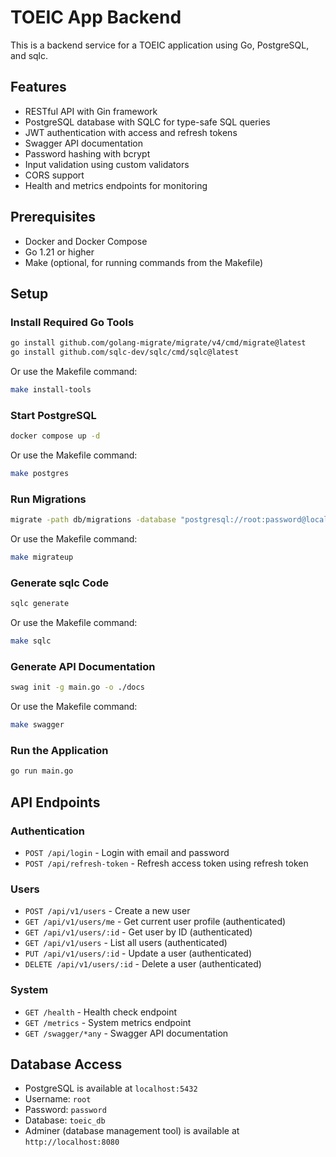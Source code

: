 # TOEIC App Backend

This is a backend service for a TOEIC application using Go, PostgreSQL, and sqlc.

## Features

- RESTful API with Gin framework
- PostgreSQL database with SQLC for type-safe SQL queries
- JWT authentication with access and refresh tokens
- Swagger API documentation
- Password hashing with bcrypt
- Input validation using custom validators
- CORS support
- Health and metrics endpoints for monitoring

## Prerequisites

- Docker and Docker Compose
- Go 1.21 or higher
- Make (optional, for running commands from the Makefile)

## Setup

### Install Required Go Tools

```bash
go install github.com/golang-migrate/migrate/v4/cmd/migrate@latest
go install github.com/sqlc-dev/sqlc/cmd/sqlc@latest
```

Or use the Makefile command:

```bash
make install-tools
```

### Start PostgreSQL

```bash
docker compose up -d
```

Or use the Makefile command:

```bash
make postgres
```

### Run Migrations

```bash
migrate -path db/migrations -database "postgresql://root:password@localhost:5432/toeic_db?sslmode=disable" -verbose up
```

Or use the Makefile command:

```bash
make migrateup
```

### Generate sqlc Code

```bash
sqlc generate
```

Or use the Makefile command:

```bash
make sqlc
```

### Generate API Documentation

```bash
swag init -g main.go -o ./docs
```

Or use the Makefile command:

```bash
make swagger
```

### Run the Application

```bash
go run main.go
```

## API Endpoints

### Authentication
- `POST /api/login` - Login with email and password
- `POST /api/refresh-token` - Refresh access token using refresh token

### Users
- `POST /api/v1/users` - Create a new user
- `GET /api/v1/users/me` - Get current user profile (authenticated)
- `GET /api/v1/users/:id` - Get user by ID (authenticated)
- `GET /api/v1/users` - List all users (authenticated)
- `PUT /api/v1/users/:id` - Update a user (authenticated)
- `DELETE /api/v1/users/:id` - Delete a user (authenticated)

### System
- `GET /health` - Health check endpoint
- `GET /metrics` - System metrics endpoint
- `GET /swagger/*any` - Swagger API documentation

## Database Access

- PostgreSQL is available at `localhost:5432`
- Username: `root`
- Password: `password`
- Database: `toeic_db`
- Adminer (database management tool) is available at `http://localhost:8080`
